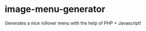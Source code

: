 image-menu-generator
====================

Generates a nice rollover menu with the help of PHP + Javascript!